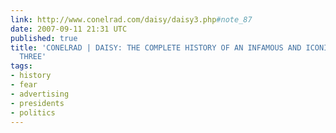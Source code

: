 ```yaml
---
link: http://www.conelrad.com/daisy/daisy3.php#note_87
date: 2007-09-11 21:31 UTC
published: true
title: 'CONELRAD | DAISY: THE COMPLETE HISTORY OF AN INFAMOUS AND ICONIC AD - PART
  THREE'
tags:
- history
- fear
- advertising
- presidents
- politics
---
```



